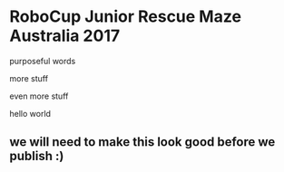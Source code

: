 # RoboCup Junior Rescue Maze Australia 2017

purposeful words

more stuff

even more stuff

hello world

## we will need to make this look good before we publish :)

